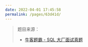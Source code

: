 ```yaml
---
date: 2022-04-01 17:45:58
permalink: /pages/63d41d/
---
```

> 题目来源：
>
> - [牛客题霸 - SQL 大厂面试真题](https://www.nowcoder.com/exam/oj?tab=SQL篇&topicId=268)